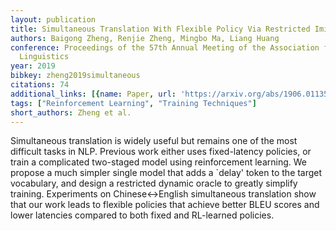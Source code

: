 ```yaml
---
layout: publication
title: Simultaneous Translation With Flexible Policy Via Restricted Imitation Learning
authors: Baigong Zheng, Renjie Zheng, Mingbo Ma, Liang Huang
conference: Proceedings of the 57th Annual Meeting of the Association for Computational
  Linguistics
year: 2019
bibkey: zheng2019simultaneous
citations: 74
additional_links: [{name: Paper, url: 'https://arxiv.org/abs/1906.01135'}]
tags: ["Reinforcement Learning", "Training Techniques"]
short_authors: Zheng et al.
---
```

Simultaneous translation is widely useful but remains one of the most
difficult tasks in NLP. Previous work either uses fixed-latency policies, or
train a complicated two-staged model using reinforcement learning. We propose a
much simpler single model that adds a `delay' token to the target vocabulary,
and design a restricted dynamic oracle to greatly simplify training.
Experiments on Chinese<->English simultaneous translation show that our work
leads to flexible policies that achieve better BLEU scores and lower latencies
compared to both fixed and RL-learned policies.